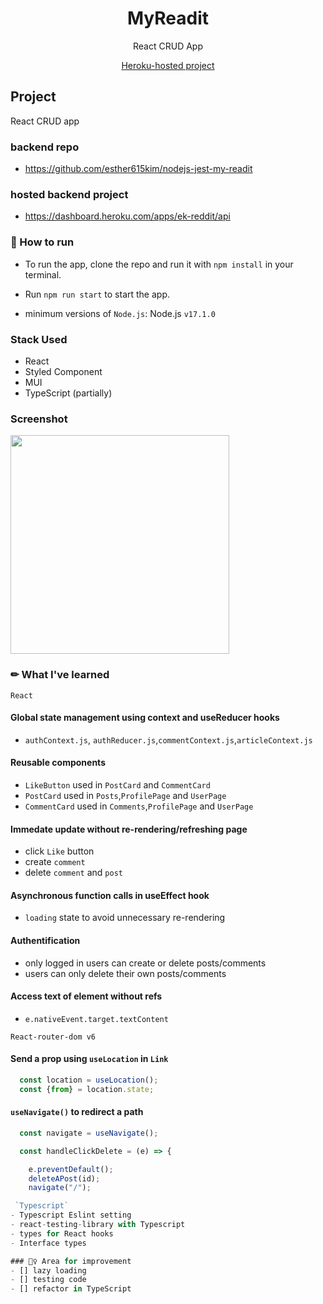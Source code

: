 
<h1 align="center"> MyReadit</h1><p align="center">
<div align="center">
<p align="center">React CRUD App </p>
<p align="center"><a href="https://ek-reddit.herokuapp.com/articles">Heroku-hosted project</a></p>
</div>

## Project
React CRUD app
### backend repo
-  https://github.com/esther615kim/nodejs-jest-my-readit

### hosted backend project 
- https://dashboard.heroku.com/apps/ek-reddit/api

### 📣 How to run

- To run the app, clone the repo and run it with `npm install` in your terminal.

- Run `npm run start` to start the app.

- minimum versions of `Node.js`: Node.js `v17.1.0`

### Stack Used
- React
- Styled Component
- MUI
- TypeScript (partially)

### Screenshot
<img src="https://images.velog.io/images/ek615/post/f58688e6-7354-4415-b13a-60834a271fb0/image.png" width="350"> 

### ✏ What I've learned

  `React`
  #### Global state management using context and useReducer hooks
- `authContext.js`, `authReducer.js`,`commentContext.js`,`articleContext.js`
#### Reusable components
- `LikeButton` used in `PostCard` and `CommentCard`
- `PostCard` used in `Posts`,`ProfilePage` and `UserPage`
- `CommentCard` used in  `Comments`,`ProfilePage` and `UserPage`
#### Immedate update without re-rendering/refreshing page
- click `Like` button
- create `comment`
- delete `comment` and `post`
#### Asynchronous function calls in useEffect hook
- `loading` state to avoid unnecessary re-rendering
#### Authentification
- only logged in users can create or delete posts/comments
- users can only delete their own posts/comments
#### Access text of element without refs
- `e.nativeEvent.target.textContent` 

`React-router-dom v6`
#### Send a prop using `useLocation` in `Link`
```js
  const location = useLocation();
  const {from} = location.state;
```
#### `useNavigate()` to redirect a path
```js
  const navigate = useNavigate();

  const handleClickDelete = (e) => {

    e.preventDefault();
    deleteAPost(id);
    navigate("/");

 `Typescript`
- Typescript Eslint setting
- react-testing-library with Typescript
- types for React hooks
- Interface types

### 🕵️‍♀️ Area for improvement
- [] lazy loading
- [] testing code
- [] refactor in TypeScript

